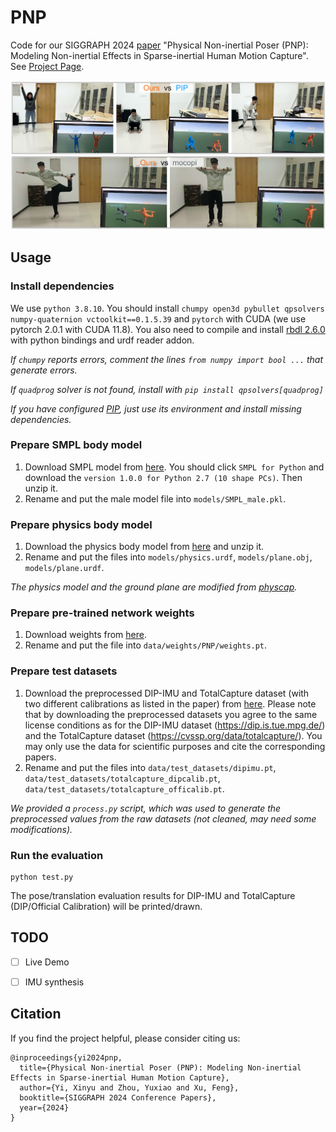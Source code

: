 # PNP

Code for our SIGGRAPH 2024 [paper]() "Physical Non-inertial Poser (PNP): Modeling Non-inertial Effects in Sparse-inertial Human Motion Capture". See [Project Page](https://xinyu-yi.github.io/PNP/).

![1](data/figures/1.png)

## Usage

### Install dependencies

We use `python 3.8.10`. You should install `chumpy open3d pybullet qpsolvers numpy-quaternion vctoolkit==0.1.5.39` and `pytorch` with CUDA (we use pytorch 2.0.1 with CUDA 11.8). You also need to compile and install [rbdl 2.6.0](https://github.com/rbdl/rbdl) with python bindings and urdf reader addon.

*If `chumpy` reports errors, comment the lines `from numpy import bool ...` that generate errors.*

*If `quadprog` solver is not found, install with `pip install qpsolvers[quadprog]`*

*If you have configured [PIP](https://github.com/Xinyu-Yi/PIP/), just use its environment and install missing dependencies.*

### Prepare SMPL body model

1. Download SMPL model from [here](https://smpl.is.tue.mpg.de/). You should click `SMPL for Python` and download the `version 1.0.0 for Python 2.7 (10 shape PCs)`. Then unzip it.
2. Rename and put the male model file into `models/SMPL_male.pkl`.

### Prepare physics body model

1. Download the physics body model from [here](https://xinyu-yi.github.io/PIP/files/urdfmodels.zip) and unzip it.
2. Rename and put the files into `models/physics.urdf`, `models/plane.obj`, `models/plane.urdf`.

*The physics model and the ground plane are modified from [physcap](https://github.com/soshishimada/PhysCap_demo_release).*

### Prepare pre-trained network weights

1. Download weights from [here]().
2. Rename and put the file into `data/weights/PNP/weights.pt`.

### Prepare test datasets

1. Download the preprocessed DIP-IMU and TotalCapture dataset (with two different calibrations as listed in the paper) from [here](). Please note that by downloading the preprocessed datasets you agree to the same license conditions as for the DIP-IMU dataset (https://dip.is.tue.mpg.de/) and the TotalCapture dataset (https://cvssp.org/data/totalcapture/). You may only use the data for scientific purposes and cite the corresponding papers.
2. Rename and put the files into `data/test_datasets/dipimu.pt`, `data/test_datasets/totalcapture_dipcalib.pt`, `data/test_datasets/totalcapture_officalib.pt`.

*We provided a `process.py` script, which was used to generate the preprocessed values from the raw datasets (not cleaned, may need some modifications).*

### Run the evaluation

```
python test.py
```

The pose/translation evaluation results for DIP-IMU and TotalCapture (DIP/Official Calibration) will be printed/drawn.


## TODO
- [ ] Live Demo
- [ ] IMU synthesis


## Citation

If you find the project helpful, please consider citing us:

```
@inproceedings{yi2024pnp,
  title={Physical Non-inertial Poser (PNP): Modeling Non-inertial Effects in Sparse-inertial Human Motion Capture},
  author={Yi, Xinyu and Zhou, Yuxiao and Xu, Feng},
  booktitle={SIGGRAPH 2024 Conference Papers},
  year={2024}
}
```

